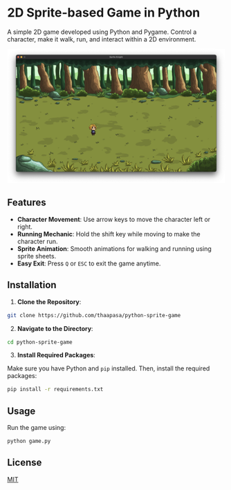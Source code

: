 # 2D Sprite-based Game in Python

A simple 2D game developed using Python and Pygame. Control a
character, make it walk, run, and interact within a 2D
environment.

![Screenshot](./screenshot.png)

## Features

- **Character Movement**: Use arrow keys to move the character left
  or right.
- **Running Mechanic**: Hold the shift key while moving to make the
  character run.
- **Sprite Animation**: Smooth animations for walking and running using
  sprite sheets.
- **Easy Exit**: Press `Q` or `ESC` to exit the game anytime.

## Installation

1. **Clone the Repository**:

```bash
git clone https://github.com/thaapasa/python-sprite-game
```

2. **Navigate to the Directory**:
```bash
cd python-sprite-game
```

3. **Install Required Packages**:

Make sure you have Python and `pip` installed. Then, install the
required packages:

```bash
pip install -r requirements.txt
```

## Usage

Run the game using:

```bash
python game.py
```

## License

[MIT](./LICENSE)
